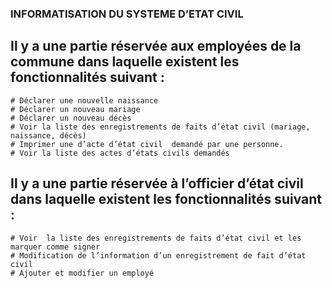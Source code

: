 ### INFORMATISATION DU SYSTEME D’ETAT CIVIL

## Il y a une partie réservée aux employées de la commune dans laquelle existent les fonctionnalités suivant :


    # Déclarer une nouvelle naissance 
    # Déclarer un nouveau mariage 
    # Déclarer un nouveau décès
    # Voir la liste des enregistrements de faits d’état civil (mariage, naissance, décès)
    # Imprimer une d’acte d’état civil  demandé par une personne.
    # Voir la liste des actes d’états civils demandés 

## Il y a une partie réservée à l’officier d’état civil dans laquelle existent les fonctionnalités suivant :


    # Voir  la liste des enregistrements de faits d’état civil et les marquer comme signer
    # Modification de l’information d’un enregistrement de fait d’état civil
    # Ajouter et modifier un employé
